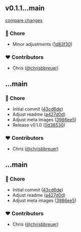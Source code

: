
## v0.1.1...main

[compare changes](https://github.com/stacksjs/ts-gif/compare/v0.1.1...main)

### 🏡 Chore

- Minor adjustments ([1d83f30](https://github.com/stacksjs/ts-gif/commit/1d83f30))

### ❤️ Contributors

- Chris ([@chrisbbreuer](http://github.com/chrisbbreuer))

## ...main


### 🏡 Chore

- Initial commit ([43cd6de](https://github.com/stacksjs/ts-ndarray/commit/43cd6de))
- Adjust readme ([a427d0d](https://github.com/stacksjs/ts-ndarray/commit/a427d0d))
- Adjust meta images ([3986ee5](https://github.com/stacksjs/ts-ndarray/commit/3986ee5))
- Release v0.1.0 ([0d36530](https://github.com/stacksjs/ts-ndarray/commit/0d36530))

### ❤️ Contributors

- Chris ([@chrisbbreuer](http://github.com/chrisbbreuer))

## ...main

### 🏡 Chore

- Initial commit ([43cd6de](https://github.com/stacksjs/ts-ndarray/commit/43cd6de))
- Adjust readme ([a427d0d](https://github.com/stacksjs/ts-ndarray/commit/a427d0d))
- Adjust meta images ([3986ee5](https://github.com/stacksjs/ts-ndarray/commit/3986ee5))

### ❤️ Contributors

- Chris ([@chrisbbreuer](http://github.com/chrisbbreuer))
